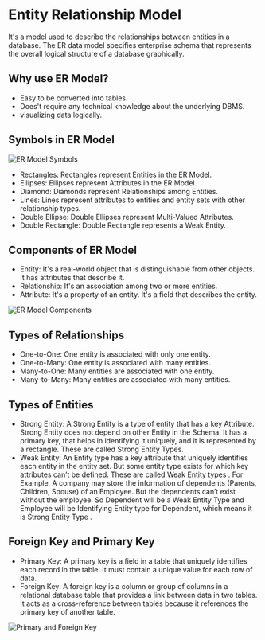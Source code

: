 # Entity Relationship Model

It's a model used to describe the relationships between entities in a database. The ER data model specifies enterprise schema that represents the overall logical structure of a database graphically.

## Why use ER Model?

- Easy to be converted into tables. 
- Does't require any technical knowledge about the underlying DBMS.
- visualizing data logically.

## Symbols in ER Model

![ER Model Symbols](https://media.geeksforgeeks.org/wp-content/uploads/20230428115454/Introduction-to-ER-Model-2-768.webp)

- Rectangles: Rectangles represent Entities in the ER Model.
- Ellipses: Ellipses represent Attributes in the ER Model.
- Diamond: Diamonds represent Relationships among Entities.
- Lines: Lines represent attributes to entities and entity sets with other relationship types.
- Double Ellipse: Double Ellipses represent Multi-Valued Attributes.
- Double Rectangle: Double Rectangle represents a Weak Entity.

## Components of ER Model

- Entity: It's a real-world object that is distinguishable from other objects. It has attributes that describe it.
- Relationship: It's an association among two or more entities.
- Attribute: It's a property of an entity. It's a field that describes the entity.

![ER Model Components](https://media.geeksforgeeks.org/wp-content/uploads/20230428090323/Introduction-to-ER-Model-1-768.webp)

## Types of Relationships

- One-to-One: One entity is associated with only one entity.
- One-to-Many: One entity is associated with many entities.
- Many-to-One: Many entities are associated with one entity.
- Many-to-Many: Many entities are associated with many entities.

## Types of Entities

- Strong Entity: A Strong Entity is a type of entity that has a key Attribute. Strong Entity does not depend on other Entity in the Schema. It has a primary key, that helps in identifying it uniquely, and it is represented by a rectangle. These are called Strong Entity Types.
- Weak Entity: An Entity type has a key attribute that uniquely identifies each entity in the entity set. But some entity type exists for which key attributes can’t be defined. These are called Weak Entity types . For Example, A company may store the information of dependents (Parents, Children, Spouse) of an Employee. But the dependents can’t exist without the employee. So Dependent will be a Weak Entity Type and Employee will be Identifying Entity type for Dependent, which means it is Strong Entity Type .

## Foreign Key and Primary Key

- Primary Key: A primary key is a field in a table that uniquely identifies each record in the table. It must contain a unique value for each row of data.
- Foreign Key: A foreign key is a column or group of columns in a relational database table that provides a link between data in two tables. It acts as a cross-reference between tables because it references the primary key of another table.

![Primary and Foreign Key](https://d8it4huxumps7.cloudfront.net/uploads/images/65044910e1123_primary_key_versus_foreign_key_02.jpg?d=2000x2000)